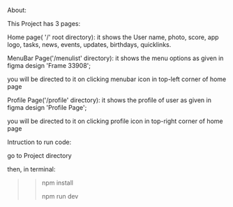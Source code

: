 About:

This Project has 3 pages:

Home page( '/' root directory): it shows the User name, photo, score, app logo, tasks, news, events, updates, birthdays, quicklinks.


MenuBar Page('/menulist' directory): it shows the menu options as given in figma design 'Frame 33908'; 

you will be directed to it on clicking menubar icon in top-left corner of home page 


Profile Page('/profile' directory): it shows the profile of user as given in figma design 'Profile Page'; 

you will be directed to it on clicking profile icon in top-right corner of home page

Intruction to run code:

go to Project directory

then, in terminal:

>> npm install
>> 
>> npm run dev
